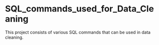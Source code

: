# SQL_commands_used_for_Data_Cleaning
This project consists of various SQL commands that can be used in data cleaning.
